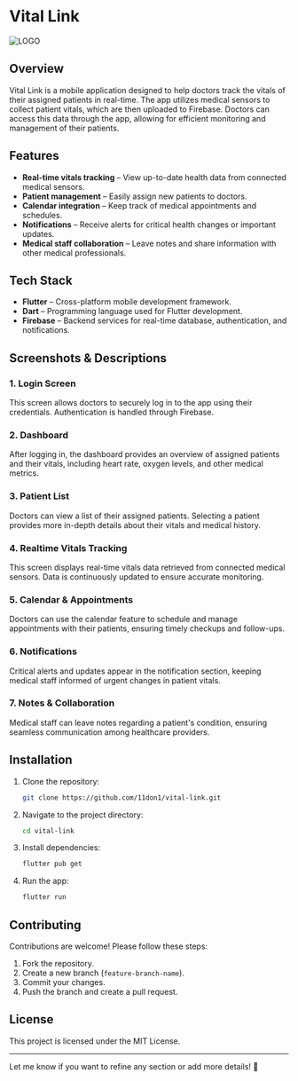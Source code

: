 # Vital Link

![LOGO](https://github.com/user-attachments/assets/3c9a7886-7f8e-4239-a8e3-23ccaa674f0f)


## Overview
Vital Link is a mobile application designed to help doctors track the vitals of their assigned patients in real-time. The app utilizes medical sensors to collect patient vitals, which are then uploaded to Firebase. Doctors can access this data through the app, allowing for efficient monitoring and management of their patients.

## Features
- **Real-time vitals tracking** – View up-to-date health data from connected medical sensors.
- **Patient management** – Easily assign new patients to doctors.
- **Calendar integration** – Keep track of medical appointments and schedules.
- **Notifications** – Receive alerts for critical health changes or important updates.
- **Medical staff collaboration** – Leave notes and share information with other medical professionals.

## Tech Stack
- **Flutter** – Cross-platform mobile development framework.
- **Dart** – Programming language used for Flutter development.
- **Firebase** – Backend services for real-time database, authentication, and notifications.

## Screenshots & Descriptions

### 1. Login Screen
This screen allows doctors to securely log in to the app using their credentials. Authentication is handled through Firebase.

### 2. Dashboard
After logging in, the dashboard provides an overview of assigned patients and their vitals, including heart rate, oxygen levels, and other medical metrics.

### 3. Patient List
Doctors can view a list of their assigned patients. Selecting a patient provides more in-depth details about their vitals and medical history.

### 4. Realtime Vitals Tracking
This screen displays real-time vitals data retrieved from connected medical sensors. Data is continuously updated to ensure accurate monitoring.

### 5. Calendar & Appointments
Doctors can use the calendar feature to schedule and manage appointments with their patients, ensuring timely checkups and follow-ups.

### 6. Notifications
Critical alerts and updates appear in the notification section, keeping medical staff informed of urgent changes in patient vitals.

### 7. Notes & Collaboration
Medical staff can leave notes regarding a patient's condition, ensuring seamless communication among healthcare providers.

## Installation
1. Clone the repository:
   ```bash
   git clone https://github.com/11don1/vital-link.git
   ```
2. Navigate to the project directory:
   ```bash
   cd vital-link
   ```
3. Install dependencies:
   ```bash
   flutter pub get
   ```
4. Run the app:
   ```bash
   flutter run
   ```

## Contributing
Contributions are welcome! Please follow these steps:
1. Fork the repository.
2. Create a new branch (`feature-branch-name`).
3. Commit your changes.
4. Push the branch and create a pull request.

## License
This project is licensed under the MIT License.

---

Let me know if you want to refine any section or add more details! 🚀

